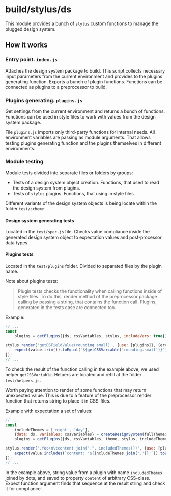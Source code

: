 # build/stylus/ds

This module provides a bunch of `stylus` custom functions to manage the plugged design system.

## How it works

### Entry point. `index.js`

Attaches the design system package to build. This script collects necessary input parameters from the current environment and
provides to the plugins generating function.
Exports a bunch of plugin functions. Functions can be connected as plugins to a preprocessor to build.

### Plugins generating. `plugins.js`

Get settings from the current environment and returns a bunch of functions.
Functions can be used in style files to work with values from the design system package.

File `plugins.js` imports only third-party functions for internal needs.
All environment variables are passing as module arguments.
That allows testing plugins generating function and the plugins themselves in different environments.

### Module testing

Module tests divided into separate files or folders by groups:
  - Tests of a design system object creation. Functions, that used to read the design system from plugins.
  - Tests of `stylus` plugins. Functions, that using in style files.

Different variants of the design system objects is being locate within the folder `test/scheme`

#### Design system generating tests

Located in the `test/spec.js` file.
Checks value compliance inside the generated design system object to expectation values and post-processor data types.

#### Plugins tests

Located in the `test/plugins` folder.
Divided to separated files by the plugin name.

Note about plugins tests:

> Plugin tests checks the functionality when calling functions inside of style files.
> To do this, render method of the preprocessor package calling by passing a string, that contains the function call.
> Plugins, generated in the tests case are connected too.

Example:

```js
// ...
const
	plugins = getPlugins({ds, cssVariables, stylus, includeVars: true});

stylus.render('getDSFieldValue(rounding small)', {use: [plugins]}, (err, value) => {
	expect(value.trim()).toEqual(`${getCSSVariable('rounding.small')}`);
});
// ...
```

To check the result of the function calling in the example above, we used helper `getCSSVariable`.
Helpers are located and refill at the folder `test/helpers.js`.

Worth paying attention to render of some functions that may return unexpected value.
This is due to a feature of the preprocessor render function that returns string to place it in CSS-files.

Example with expectation a set of values:

```js
// ...
const
	includeThemes = ['night', 'day'],
	{data: ds, variables: cssVariables} = createDesignSystem(fullThemed),
	plugins = getPlugins({ds, cssVariables, theme, stylus, includeThemes});

stylus.render('.foo\n\tcontent join(".", includedThemes())', {use: [plugins]}, (err, value) => {
	expect(value.includes(`content: '${includeThemes.join('.')}'`)).toBeTrue();
});
// ...
```

In the example above, string value from a plugin with name `includedThemes` joined by dots,
and saved to property `content` of arbitrary CSS-class.
Expect function argument finds that sequence at the result string and check it for compliance.
